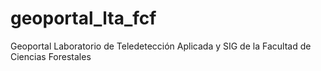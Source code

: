 # geoportal_lta_fcf
Geoportal Laboratorio de Teledetección Aplicada y SIG de la Facultad de Ciencias Forestales

